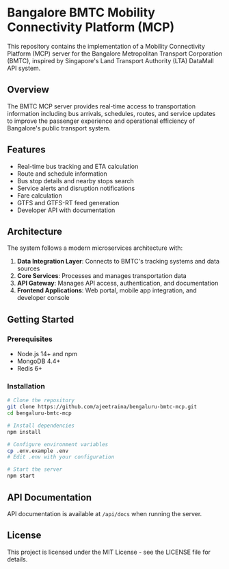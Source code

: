 # Bangalore BMTC Mobility Connectivity Platform (MCP)

This repository contains the implementation of a Mobility Connectivity Platform (MCP) server for the Bangalore Metropolitan Transport Corporation (BMTC), inspired by Singapore's Land Transport Authority (LTA) DataMall API system.

## Overview

The BMTC MCP server provides real-time access to transportation information including bus arrivals, schedules, routes, and service updates to improve the passenger experience and operational efficiency of Bangalore's public transport system.

## Features

- Real-time bus tracking and ETA calculation
- Route and schedule information
- Bus stop details and nearby stops search
- Service alerts and disruption notifications
- Fare calculation
- GTFS and GTFS-RT feed generation
- Developer API with documentation

## Architecture

The system follows a modern microservices architecture with:

1. **Data Integration Layer**: Connects to BMTC's tracking systems and data sources
2. **Core Services**: Processes and manages transportation data
3. **API Gateway**: Manages API access, authentication, and documentation
4. **Frontend Applications**: Web portal, mobile app integration, and developer console

## Getting Started

### Prerequisites

- Node.js 14+ and npm
- MongoDB 4.4+
- Redis 6+

### Installation

```bash
# Clone the repository
git clone https://github.com/ajeetraina/bengaluru-bmtc-mcp.git
cd bengaluru-bmtc-mcp

# Install dependencies
npm install

# Configure environment variables
cp .env.example .env
# Edit .env with your configuration

# Start the server
npm start
```

## API Documentation

API documentation is available at `/api/docs` when running the server.

## License

This project is licensed under the MIT License - see the LICENSE file for details.
